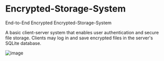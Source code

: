 # Encrypted-Storage-System
End-to-End Encrypted Encrypted-Storage-System

A basic client-server system that enables user authentication and secure file storage. Clients may log in and save encrypted files in the server's SQLite database.

![image](https://github.com/user-attachments/assets/ba1a8c69-e05c-4040-bb0e-74d7c95f8d4e)

